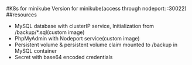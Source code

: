 #K8s for minikube
Version for minikube(access through nodeport: <local-node-ip>:30022)		
##resources
- MySQL database with clusterIP service, Initialization from /backup/*.sql(custom image)
- PhpMyAdmin with Nodeport service(custom image)
- Persistent volume & persistent volume claim mounted to /backup in MySQL container
- Secret with base64 encoded credentials
